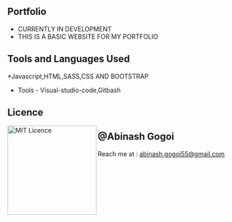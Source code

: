 ## Portfolio


* CURRENTLY IN DEVELOPMENT
* THIS IS A BASIC WEBSITE FOR MY PORTFOLIO 

## Tools and Languages Used

*Javascript,HTML,SASS,CSS AND BOOTSTRAP
* Tools - Visual-studio-code,Gitbash

## Licence

<img align="left" alt="MIT Licence" width="200px" src="https://img.shields.io/github/license/abinashstack/Portfolio?style=for-the-badge" />



## @Abinash Gogoi

Reach me  at : abinash.gogoi55@gmail.com
